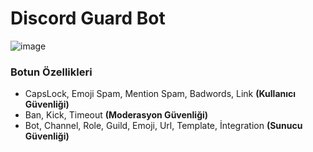 # Discord Guard Bot

![image](https://github.com/h3kdev/discord-guard-bot/assets/94198907/b7d46c52-8228-441e-9dff-70cb49b8a90e)


### Botun Özellikleri 
- CapsLock, Emoji Spam, Mention Spam, Badwords, Link **(Kullanıcı Güvenliği)**
- Ban, Kick, Timeout **(Moderasyon Güvenliği)**
- Bot, Channel, Role, Guild, Emoji, Url, Template, İntegration **(Sunucu Güvenliği)**
